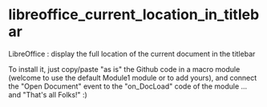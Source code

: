 # libreoffice_current_location_in_titlebar
LibreOffice : display the full location of the current document in the titlebar

To install it, just copy/paste "as is" the Github code in a macro module (welcome to use the default Module1 module or to add yours), and connect the "Open Document" event to the "on_DocLoad" code of the module ... and "That's all Folks!" :)
